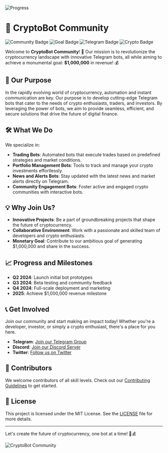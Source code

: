 ![Progress](https://progress-bar.dev/142100/?scale=1000000&title=funds&width=1000&color=babaca&suffix=$)


# 🚀 CryptoBot Community

![Community Badge](https://img.shields.io/badge/Community-Growing-brightgreen)
![Goal Badge](https://img.shields.io/badge/Goal-1M%20Dollars-blue)
![Telegram Badge](https://img.shields.io/badge/Telegram-Bots-yellow)
![Crypto Badge](https://img.shields.io/badge/Crypto-Enabled-orange)

Welcome to **CryptoBot Community**! 🌟 Our mission is to revolutionize the cryptocurrency landscape with innovative Telegram bots, all while aiming to achieve a monumental goal: **$1,000,000** in revenue! 💰

## 🎯 Our Purpose
In the rapidly evolving world of cryptocurrency, automation and instant communication are key. Our purpose is to develop cutting-edge Telegram bots that cater to the needs of crypto enthusiasts, traders, and investors. By leveraging the power of bots, we aim to provide seamless, efficient, and secure solutions that drive the future of digital finance.

## 🛠️ What We Do
We specialize in:
- **Trading Bots**: Automated bots that execute trades based on predefined strategies and market conditions.
- **Portfolio Management Bots**: Tools to track and manage your crypto investments effortlessly.
- **News and Alerts Bots**: Stay updated with the latest news and market alerts directly on Telegram.
- **Community Engagement Bots**: Foster active and engaged crypto communities with interactive bots.

## 💡 Why Join Us?
- **Innovative Projects**: Be a part of groundbreaking projects that shape the future of cryptocurrency.
- **Collaborative Environment**: Work with a passionate and skilled team of developers and crypto enthusiasts.
- **Monetary Goal**: Contribute to our ambitious goal of generating $1,000,000 and share in the success.

## 📈 Progress and Milestones
- **Q2 2024**: Launch initial bot prototypes
- **Q3 2024**: Beta testing and community feedback
- **Q4 2024**: Full-scale deployment and marketing
- **2025**: Achieve $1,000,000 revenue milestone

## 📞 Get Involved
Join our community and start making an impact today! Whether you're a developer, investor, or simply a crypto enthusiast, there's a place for you here.

- **Telegram**: [Join our Telegram Group](https://t.me/joinchat)
- **Discord**: [Join our Discord Server](https://discord.gg/join)
- **Twitter**: [Follow us on Twitter](https://twitter.com/cryptobotcommunity)

## 🤝 Contributors
We welcome contributors of all skill levels. Check out our [Contributing Guidelines](CONTRIBUTING.md) to get started.

## 📝 License
This project is licensed under the MIT License. See the [LICENSE](LICENSE) file for more details.

---

Let's create the future of cryptocurrency, one bot at a time! 🚀💰

![CryptoBot Community](https://img.shields.io/badge/CryptoBot-Community-success)
